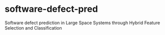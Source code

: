 # software-defect-pred
Software defect prediction in  Large Space Systems through Hybrid Feature Selection and Classification
